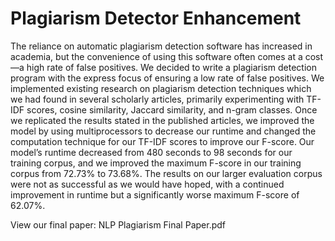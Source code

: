 # Plagiarism Detector Enhancement
The reliance on automatic plagiarism detection software has increased in academia, but the convenience of using this software often comes at a cost—a high rate of false positives. We decided to write a plagiarism detection program with the express focus of ensuring a low rate of false positives. We implemented existing research on plagiarism detection techniques which we had found in several scholarly articles, primarily experimenting with TF-IDF scores, cosine similarity, Jaccard similarity, and n-gram classes. Once we replicated the results stated in the published articles, we improved the model by using multiprocessors to decrease our runtime and changed the computation technique for our TF-IDF scores to improve our F-score. Our model’s runtime decreased from 480 seconds to 98 seconds for our training corpus, and we improved the maximum F-score in our training corpus from 72.73% to 73.68%. The results on our larger evaluation corpus were not as successful as we would have hoped, with a continued improvement in runtime but a significantly worse maximum F-score of 62.07%. 						      

View our final paper: NLP Plagiarism Final Paper.pdf
